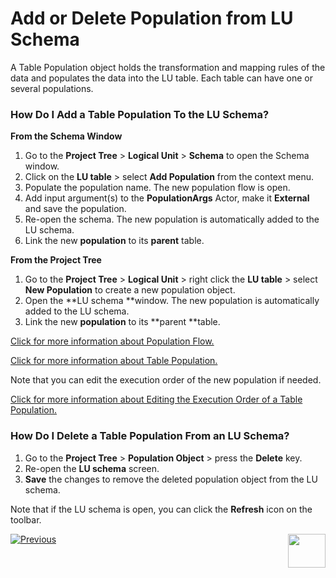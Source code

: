 # Add or Delete Population from LU Schema

A Table Population object holds the transformation and mapping rules of the data and populates the data into the LU table. Each table can have one or several populations. 

### How Do I Add a Table Population To the LU Schema?

<web>

**From the Schema Window**

1. Go to the **Project Tree** > **Logical Unit** > **Schema** to open the Schema window.
1. Click on the **LU table** > select **Add Population** from the context menu. 
1. Populate the population name. The new population flow is open. 
1. Add input argument(s) to the **PopulationArgs** Actor, make it **External** and save the population. 
1. Re-open the schema. The new population is automatically added to the LU schema. 
6. Link the new **population** to its **parent** table.

</web>

**From the Project Tree**

1. Go to the **Project Tree** > **Logical Unit** > right click the **LU table** > select **New Population** to create a new population object.  
1. Open the **LU schema **window. The new population is automatically added to the LU schema. 
1. Link the new **population** to its **parent **table.

<web>[Click for more information about Population Flow.](/articles/07_table_population/14_table_population_based_Broadway.md)</web>

<studio>[Click for more information about Table Population.](/articles/07_table_population/01_table_population_overview.md)</studio>

Note that you can edit the execution order of the new population if needed.

[Click for more information about Editing the Execution Order of a Table Population.](/articles/07_table_population/13_LU_table_population_execution_order.md)

### How Do I Delete a Table Population From an LU Schema? 
1. Go to the **Project Tree** > **Population Object** > press the **Delete** key. 
1. Re-open the **LU schema** screen.
1. **Save** the changes to remove the deleted population object from the LU schema.

<studio>Note that if the LU schema is open, you can click the **Refresh** icon on the toolbar.</studio>

[![Previous](/articles/images/Previous.png)](10_delete_table_from_a_schema.md)[<img align="right" width="60" height="54" src="/articles/images/Next.png">](12_LU_hierarchy_and_linking_table_population.md)
